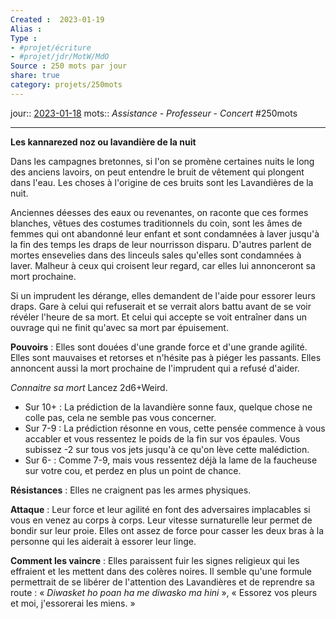 ```yaml
---
Created :  2023-01-19
Alias :
Type : 
- #projet/écriture
- #projet/jdr/MotW/MdO
Source : 250 mots par jour
share: true
category: projets/250mots
---
```

jour::  [2023-01-18](2023-01-18.md) 
mots:: *Assistance - Professeur - Concert* 
#250mots

***

**Les kannarezed noz ou lavandière de la nuit**

Dans les campagnes bretonnes, si l'on se promène certaines nuits le long des anciens lavoirs, on peut entendre le bruit de vêtement qui plongent dans l'eau. Les choses à l'origine de ces bruits sont les Lavandières de la nuit. 

Anciennes déesses des eaux ou revenantes, on raconte que ces formes blanches, vêtues des costumes traditionnels du coin, sont les âmes de femmes qui ont abandonné leur enfant et sont condamnées à laver jusqu'à la fin des temps les draps de leur nourrisson disparu. D'autres parlent de mortes ensevelies dans des linceuls sales qu'elles sont condamnées à laver. Malheur à ceux qui croisent leur regard, car elles lui annonceront sa mort prochaine. 

Si un imprudent les dérange, elles demandent de l'aide pour essorer leurs draps. Gare à celui qui refuserait et se verrait alors battu avant de se voir révéler l'heure de sa mort. Et celui qui accepte se voit entraîner dans un ouvrage qui ne finit qu'avec sa mort par épuisement.

**Pouvoirs** : Elles sont douées d'une grande force et d'une grande agilité. Elles sont mauvaises et retorses et n'hésite pas à piéger les passants. Elles annoncent aussi la mort prochaine de l'imprudent qui a refusé d'aider.

*Connaitre sa mort*
Lancez 2d6+Weird.
- Sur 10+ : La prédiction de la lavandière sonne faux, quelque chose ne colle pas, cela ne semble pas vous concerner.
- Sur 7-9 : La prédiction résonne en vous, cette pensée commence à vous accabler et vous ressentez le poids de la fin sur vos épaules. Vous subissez -2 sur tous vos jets jusqu'à ce qu'on lève cette malédiction.
- Sur 6- : Comme 7-9, mais vous ressentez déjà la lame de la faucheuse sur votre cou, et perdez en plus un point de chance.

**Résistances** : Elles ne craignent pas les armes physiques.

**Attaque** : Leur force et leur agilité en font des adversaires implacables si vous en venez au corps à corps. Leur vitesse surnaturelle leur permet de bondir sur leur proie. Elles ont assez de force pour casser les deux bras à la personne qui les aiderait à essorer leur linge.

**Comment les vaincre** : Elles paraissent fuir les signes religieux qui les effraient et les mettent dans des colères noires. Il semble qu'une formule permettrait de se libérer de l'attention des Lavandières et de reprendre sa route : « _Diwasket ho poan ha me diwasko ma hini_ », « Essorez vos pleurs et moi, j'essorerai les miens. »
